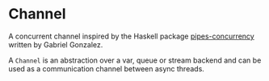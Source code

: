 # Channel

A concurrent channel inspired by the Haskell package [pipes-concurrency](https://hackage.haskell.org/package/pipes-concurrency) written by Gabriel Gonzalez.

A `Channel` is an abstraction over a var, queue or stream backend and can be used as a communication channel between async threads.
